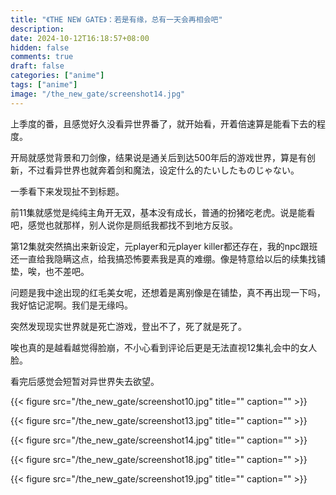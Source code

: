 ```yaml
---
title: "《THE NEW GATE》：若是有缘，总有一天会再相会吧"
description: 
date: 2024-10-12T16:18:57+08:00
hidden: false
comments: true
draft: false
categories: ["anime"]
tags: ["anime"]
image: "/the_new_gate/screenshot14.jpg"
---
```

上季度的番，且感觉好久没看异世界番了，就开始看，开着倍速算是能看下去的程度。

开局就感觉背景和刀剑像，结果说是通关后到达500年后的游戏世界，算是有创新，不过看异世界也就奔着剑和魔法，设定什么的たいしたものじゃない。

一季看下来发现扯不到标题。

前11集就感觉是纯纯主角开无双，基本没有成长，普通的扮猪吃老虎。说是能看吧，感觉也就那样，别人说你是厕纸我都找不到地方反驳。

第12集就突然搞出来新设定，元player和元player killer都还存在，我的npc跟班还一直给我隐瞒这点，给我搞恐怖要素我是真的难绷。像是特意给以后的续集找铺垫，唉，也不差吧。

问题是我中途出现的红毛美女呢，还想着是离别像是在铺垫，真不再出现一下吗，我好惦记泥啊。我们是无缘吗。

突然发现现实世界就是死亡游戏，登出不了，死了就是死了。

唉也真的是越看越觉得脸崩，不小心看到评论后更是无法直视12集礼会中的女人脸。

看完后感觉会短暂对异世界失去欲望。

{{< figure src="/the_new_gate/screenshot10.jpg" title="" caption="" >}}

{{< figure src="/the_new_gate/screenshot13.jpg" title="" caption="" >}}

{{< figure src="/the_new_gate/screenshot14.jpg" title="" caption="" >}}

{{< figure src="/the_new_gate/screenshot18.jpg" title="" caption="" >}}

{{< figure src="/the_new_gate/screenshot19.jpg" title="" caption="" >}}
